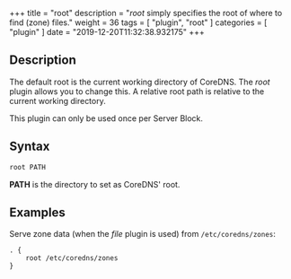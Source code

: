 +++
title = "root"
description = "*root* simply specifies the root of where to find (zone) files."
weight = 36
tags = [ "plugin", "root" ]
categories = [ "plugin" ]
date = "2019-12-20T11:32:38.932175"
+++

## Description

The default root is the current working directory of CoreDNS. The *root* plugin allows you to change
this. A relative root path is relative to the current working directory.

This plugin can only be used once per Server Block.

## Syntax

~~~ txt
root PATH
~~~

**PATH** is the directory to set as CoreDNS' root.

## Examples

Serve zone data (when the *file* plugin is used) from `/etc/coredns/zones`:

~~~ corefile
. {
    root /etc/coredns/zones
}
~~~

